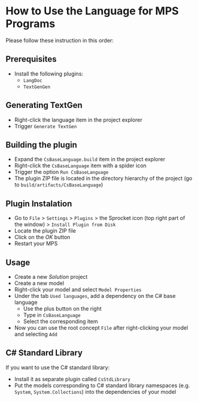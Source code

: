 # How to Use the Language for MPS Programs

Please follow these instruction in this order:

## Prerequisites

- Install the following plugins:
    - `LangDoc`
    - `TextGenGen`
    
## Generating TextGen

- Right-click the language item in the project explorer
- Trigger `Generate TextGen`

## Building the plugin

- Expand the `CsBaseLanguage.build` item in the project explorer
- Right-click the `CsBaseLanguage` item with a spider icon
- Trigger the option `Run CsBaseLanguage`
- The plugin ZIP file is located in the directory hierarchy of the project (go to `build/artifacts/CsBaseLanguage`)

## Plugin Instalation

- Go to `File` > `Settings` > `Plugins` > the Sprocket icon (top right part of the window) > `Install Plugin from Disk`
- Locate the plugin ZIP file
- Click on the *OK* button
- Restart your MPS

## Usage

- Create a new *Solution* project
- Create a new model
- Right-click your model and select `Model Properties`
- Under the tab `Used languages`, add a dependency on the C# base language
    - Use the plus button on the right
    - Type in `CsBaseLanguage`
    - Select the corresponding item
- Now you can use the root concept `File` after right-clicking your model and selecting `Add`

## C# Standard Library

If you want to use the C# standard library:
- Install it as separate plugin called `CsStdLibrary`
- Put the models corresponding to C# standard library namespaces (e.g. `System`,
`System.Collections`) into the dependencies of your model

